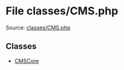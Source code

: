 File classes/CMS.php
=========

Source: [classes/CMS.php](https://github.com/PrestaShop/PrestaShop/blob/1.6.0.3/classes/CMS.php)


Classes
-------

* [CMSCore](class.CMSCore.md)

